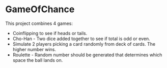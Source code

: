 # GameOfChance
This project combines 4 games:
- Coinflipping to see if heads or tails.
- Cho-Han - Two dice added together to see if total is odd or even.
- Simulate 2 players picking a card randomly from deck of cards.  The higher number wins.
- Roulette - Random number should be generated that determines which space the ball lands on.
